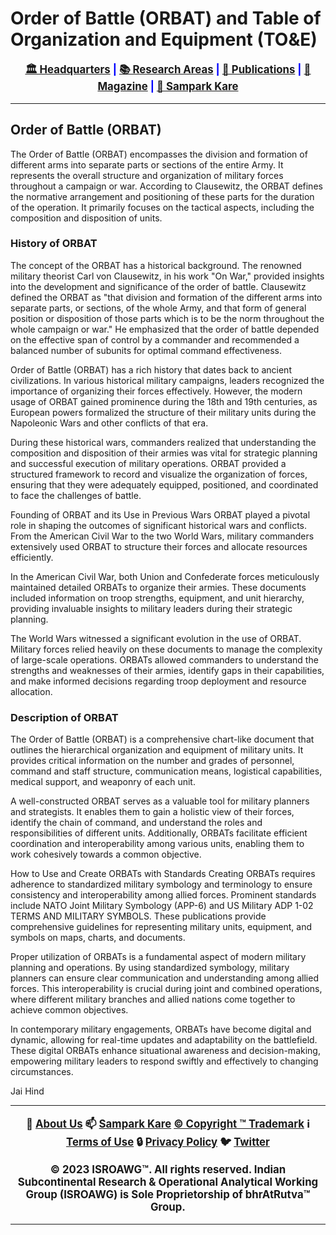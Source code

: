 # **Order of Battle (ORBAT) and Table of Organization and Equipment (TO&E)**

<div align="center" style="font-weight: bold; font-size: larger; color: #0000ff;">

[🏛️ Headquarters](../../home.md) | [📚 Research Areas](../../aboutus/research.md) | [📝 Publications](../../publication/publications.md) | [📰 Magazine](../../magazine/magazine.md) | [📮 Sampark Kare](../../aboutus/sampark.md)

</div>

___

## Order of Battle (ORBAT)

The Order of Battle (ORBAT) encompasses the division and formation of different arms into separate parts or sections of the entire Army. It represents the overall structure and organization of military forces throughout a campaign or war. According to Clausewitz, the ORBAT defines the normative arrangement and positioning of these parts for the duration of the operation. It primarily focuses on the tactical aspects, including the composition and disposition of units.

### History of ORBAT

The concept of the ORBAT has a historical background. The renowned military theorist Carl von Clausewitz, in his work "On War," provided insights into the development and significance of the order of battle. Clausewitz defined the ORBAT as "that division and formation of the different arms into separate parts, or sections, of the whole Army, and that form of general position or disposition of those parts which is to be the norm throughout the whole campaign or war." He emphasized that the order of battle depended on the effective span of control by a commander and recommended a balanced number of subunits for optimal command effectiveness.

Order of Battle (ORBAT) has a rich history that dates back to ancient civilizations. In various historical military campaigns, leaders recognized the importance of organizing their forces effectively. However, the modern usage of ORBAT gained prominence during the 18th and 19th centuries, as European powers formalized the structure of their military units during the Napoleonic Wars and other conflicts of that era.

During these historical wars, commanders realized that understanding the composition and disposition of their armies was vital for strategic planning and successful execution of military operations. ORBAT provided a structured framework to record and visualize the organization of forces, ensuring that they were adequately equipped, positioned, and coordinated to face the challenges of battle.

Founding of ORBAT and its Use in Previous Wars
ORBAT played a pivotal role in shaping the outcomes of significant historical wars and conflicts. From the American Civil War to the two World Wars, military commanders extensively used ORBAT to structure their forces and allocate resources efficiently.

In the American Civil War, both Union and Confederate forces meticulously maintained detailed ORBATs to organize their armies. These documents included information on troop strengths, equipment, and unit hierarchy, providing invaluable insights to military leaders during their strategic planning.

The World Wars witnessed a significant evolution in the use of ORBAT. Military forces relied heavily on these documents to manage the complexity of large-scale operations. ORBATs allowed commanders to understand the strengths and weaknesses of their armies, identify gaps in their capabilities, and make informed decisions regarding troop deployment and resource allocation.

### Description of ORBAT

The Order of Battle (ORBAT) is a comprehensive chart-like document that outlines the hierarchical organization and equipment of military units. It provides critical information on the number and grades of personnel, command and staff structure, communication means, logistical capabilities, medical support, and weaponry of each unit.

A well-constructed ORBAT serves as a valuable tool for military planners and strategists. It enables them to gain a holistic view of their forces, identify the chain of command, and understand the roles and responsibilities of different units. Additionally, ORBATs facilitate efficient coordination and interoperability among various units, enabling them to work cohesively towards a common objective.

How to Use and Create ORBATs with Standards
Creating ORBATs requires adherence to standardized military symbology and terminology to ensure consistency and interoperability among allied forces. Prominent standards include NATO Joint Military Symbology (APP-6) and US Military ADP 1-02 TERMS AND MILITARY SYMBOLS. These publications provide comprehensive guidelines for representing military units, equipment, and symbols on maps, charts, and documents.

Proper utilization of ORBATs is a fundamental aspect of modern military planning and operations. By using standardized symbology, military planners can ensure clear communication and understanding among allied forces. This interoperability is crucial during joint and combined operations, where different military branches and allied nations come together to achieve common objectives.

In contemporary military engagements, ORBATs have become digital and dynamic, allowing for real-time updates and adaptability on the battlefield. These digital ORBATs enhance situational awareness and decision-making, empowering military leaders to respond swiftly and effectively to changing circumstances.

Jai Hind

___

<div align="center" style="font-weight: bold; font-size: larger;">

📝 [About Us](../../aboutus/about.md) 📫 [Sampark Kare](../../aboutus/sampark.md) [© Copyright ™️ Trademark](../../aboutus/copyright&trademark.md) ℹ️ [Terms of Use](../../aboutus/termsofuse.md) 🔒 [Privacy Policy](../../aboutus/privacy&policy.md) 🐦 [Twitter](https://twitter.com/ISROAWG)

© 2023 ISROAWG™️. All rights reserved.
Indian Subcontinental Research & Operational Analytical Working Group (ISROAWG) is Sole Proprietorship of bhrAtRutva™️ Group.

</div>

___
